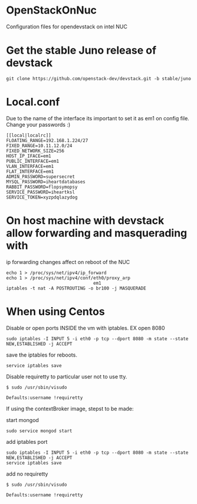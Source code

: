 # OpenStackOnNuc
Configuration files for opendevstack on intel NUC

# Get the stable Juno release of devstack

    git clone https://github.com/openstack-dev/devstack.git -b stable/juno

# Local.conf

Due to the name of the interface its important to set it as em1 on config file.
Change your passwords :)

    [[local|localrc]]
    FLOATING_RANGE=192.168.1.224/27
    FIXED_RANGE=10.11.12.0/24
    FIXED_NETWORK_SIZE=256
    HOST_IP_IFACE=em1
    PUBLIC_INTERFACE=em1
    VLAN_INTERFACE=em1
    FLAT_INTERFACE=em1
    ADMIN_PASSWORD=supersecret
    MYSQL_PASSWORD=iheartdatabases
    RABBIT_PASSWORD=flopsymopsy
    SERVICE_PASSWORD=iheartksl
    SERVICE_TOKEN=xyzpdqlazydog
    
# On host machine with devstack allow forwarding and masquerading with

ip forwarding changes affect on reboot of the NUC

    echo 1 > /proc/sys/net/ipv4/ip_forward
    echo 1 > /proc/sys/net/ipv4/conf/eth0/proxy_arp
                                     em1
    iptables -t nat -A POSTROUTING -o br100 -j MASQUERADE
    
# When using Centos

Disable or open ports INSIDE the vm with iptables. EX open 8080
    
    sudo iptables -I INPUT 5 -i eth0 -p tcp --dport 8080 -m state --state NEW,ESTABLISHED -j ACCEPT

save the iptables for reboots.

    service iptables save
    
Disable requiretty to particular user not to use tty.
    
    $ sudo /usr/sbin/visudo

    Defaults:username !requiretty
    
If using the contextBroker image, stepst to be made:

start mongod

    sudo service mongod start
    
add iptables port

    sudo iptables -I INPUT 5 -i eth0 -p tcp --dport 8080 -m state --state NEW,ESTABLISHED -j ACCEPT
    service iptables save

add no requiretty
    
    $ sudo /usr/sbin/visudo

    Defaults:username !requiretty
